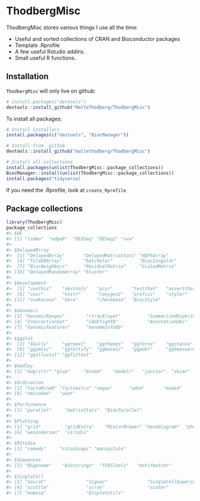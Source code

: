
<!-- README.md is generated from README.Rmd. Please edit that file -->

# ThodbergMisc

<!-- badges: start -->
<!-- badges: end -->

ThodbergMisc stores various things I use all the time:

-   Useful and sorted collections of CRAN and Bioconductor packages
-   Template .Rprofile
-   A few useful Rstudio addins.
-   Small useful R functions.

## Installation

`ThodbergMisc` will only live on github:

``` r
# install.packages("devtools")
devtools::install_github("MalteThodberg/ThodbergMisc")
```

To install all packages:

``` r
# Install installers
install.packages(c("devtools", "BiocManager"))

# Install from  github
devtools::install_github("maltethodberg/ThodbergMisc")

# Install all collections
install.packages(unlist(ThodbergMisc::package_collections))
BiocManager::install(unlist(ThodbergMisc::package_collections))
install.packages("tidyverse)
```

If you need the .Rprofile, look at `create_Rprofile`

## Package collections

``` r
library(ThodbergMisc)
package_collections
#> $DE
#> [1] "limma"  "edgeR"  "DEXSeq" "DESeq2" "sva"   
#> 
#> $DelayedArray
#>  [1] "DelayedArray"       "DelayedMatrixStats" "HDF5Array"         
#>  [4] "TileDBArray"        "batchelor"          "BiocSingular"      
#>  [7] "BiocNeighbors"      "ResidualMatrix"     "ScaledMatrix"      
#> [10] "DelayedRandomArray" "bluster"           
#> 
#> $Development
#>  [1] "usethis"    "devtools"   "pryr"       "testthat"   "assertthat"
#>  [6] "covr"       "knitr"      "roxygen2"   "profvis"    "styler"    
#> [11] "snakecase"  "here"       "checkmate"  "BiocStyle" 
#> 
#> $Genomics
#> [1] "GenomicRanges"        "rtracklayer"          "SummarizedExperiment"
#> [4] "InteractionSet"       "CAGEfightR"           "AnnotationDbi"       
#> [7] "GenomicFeatures"      "GenomeInfoDb"        
#> 
#> $ggplot
#>  [1] "GGally"     "ggrepel"    "ggthemes"   "ggforce"    "ggstance"  
#>  [6] "ggpmisc"    "ggfortify"  "ggmosaic"   "ggpubr"     "ggbeeswarm"
#> [11] "ggalluvial" "ggfittext" 
#> 
#> $Hadley
#> [1] "magrittr" "glue"     "broom"    "modelr"   "janitor"  "skimr"   
#> 
#> $Ordination
#> [1] "FactoMineR" "factoextra" "vegan"      "ade4"       "made4"     
#> [6] "omicade4"   "uwot"      
#> 
#> $Performance
#> [1] "parallel"     "matrixStats"  "BiocParallel"
#> 
#> $Plotting
#> [1] "grid"         "gridExtra"    "RColorBrewer" "VennDiagram"  "pheatmap"    
#> [6] "wesanderson"  "viridis"     
#> 
#> $RStudio
#> [1] "remedy"     "rstudioapi" "manipulate"
#> 
#> $Sequences
#> [1] "BSgenome"    "Biostrings"  "TFBSTools"   "motifmatchr"
#> 
#> $SingleCell
#> [1] "Seurat"               "Signac"               "SingleCellExperiment"
#> [4] "scuttle"              "scran"                "scater"              
#> [7] "mumosa"               "DropletUtils"
```
